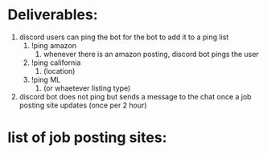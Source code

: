 # Deliverables:
1) discord users can ping the bot for the bot to add it to a ping list
    1) !ping amazon 
        1) whenever there is an amazon posting, discord bot pings the user
    1) !ping california 
        1) (location)
    1) !ping ML 
        1) (or whaetever listing type)
2) discord bot does not ping but sends a message to the chat once a job posting site updates (once per 2 hour)


# list of job posting sites:
